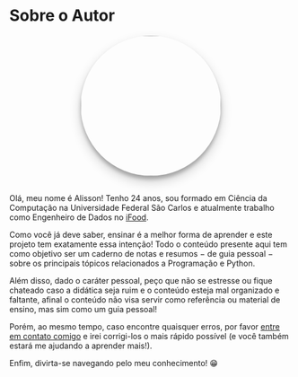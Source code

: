 # Sobre o Autor

<img src="https://raw.githubusercontent.com/ahayasic/ahayasic.github.io/main/assets/img/about.jpg" class="center" style="width: 250px; display: block; margin: auto; border-radius: 50%; box-shadow: rgba(0, 0, 0, 0.19) 0px 10px 20px, rgba(0, 0, 0, 0.23) 0px 6px 6px;">
<br />

Olá, meu nome é Alisson! Tenho 24 anos, sou formado em Ciência da Computação na Universidade Federal São Carlos e atualmente trabalho como Engenheiro de Dados no [iFood](https://institucional.ifood.com.br).

Como você já deve saber, ensinar é a melhor forma de aprender e este projeto tem exatamente essa intenção! Todo o conteúdo presente aqui tem como objetivo ser um caderno de notas e resumos $-$ de guia pessoal $-$ sobre os principais tópicos relacionados a Programação e Python.

Além disso, dado o caráter pessoal, peço que não se estresse ou fique chateado caso a didática seja ruim e o conteúdo esteja mal organizado e faltante, afinal o conteúdo não visa servir como referência ou material de ensino, mas sim como um guia pessoal!

Porém, ao mesmo tempo, caso encontre quaisquer erros, por favor [entre em contato comigo](https://www.linkedin.com/in/ahayasic/) e irei corrigi-los o mais rápido possível (e você também estará me ajudando a aprender mais!).

Enfim, divirta-se navegando pelo meu conhecimento! :grin:
